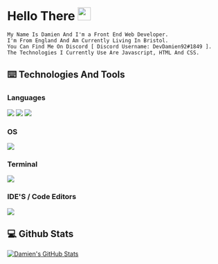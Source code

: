 # Hello There  <img src="https://raw.githubusercontent.com/MartinHeinz/MartinHeinz/master/wave.gif" width="30px">

 ```console
My Name Is Damien And I'm a Front End Web Developer. 
I'm From England And Am Currently Living In Bristol. 
You Can Find Me On Discord [ Discord Username: DevDamien92#1849 ].
The Technologies I Currently Use Are Javascript, HTML And CSS.
```

## ⌨️ Technologies And Tools
### Languages
![](https://img.shields.io/badge/Code-JavaScript-informational?style=flat&logo=javascript&logoColor=white&color=2bbc8a)
![](https://img.shields.io/badge/Code-HTML-informational?style=flat&logo=html5&logoColor=white&color=2bbc8a)
![](https://img.shields.io/badge/Code-CSS-informational?style=flat&logo=css3&logoColor=white&color=2bbc8a)

### OS
![](https://img.shields.io/badge/OS-Linux-informational?style=flat&logo=windows&logoColor=white&color=2bbc8a)
### Terminal
![](https://img.shields.io/badge/Terminal-Powershell-informational?style=flat&logo=windowsterminal&logoColor=white&color=2bbc8a)
### IDE'S / Code Editors
![](https://img.shields.io/badge/IDE-VS%20Code-informational?style=flat&logo=webstorm&logoColor=white&color=2bbc8a)

## 💻 Github Stats
<a href="">
  <img align="center" src="https://github-readme-stats.vercel.app/api?username=devdamien92&show_icons=true&theme=highcontrast")
" alt="Damien's GitHub Stats" />
</a>
